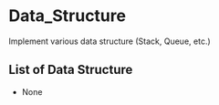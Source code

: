 # Data_Structure
Implement various data structure (Stack, Queue, etc.)

## List of Data Structure
+ None

